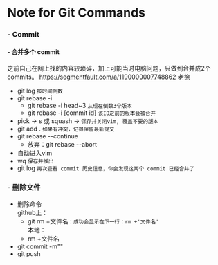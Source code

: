 # Note for Git Commands

### - Commit
#### - 合并多个 commit
之前自己在网上找的内容较琐碎，加上可能当时电脑问题，只做到合并成2个commits。
https://segmentfault.com/a/1190000007748862 老徐
- git log `按时间倒数`
- git rebase -i 
  - git rebase -i head~3 `从现在倒数3个版本`
  - git rebase -i [commit id] `该ID之前的版本会被合并`
- pick -> s 或 squash -> `保存并关闭vim, 覆盖不要的版本`
- git add . `如果有冲突，记得保留最新提交`
- git rebase --continue 
  - 放弃：git rebase --abort   
- 自动进入vim
- wq `保存并推出`
- git log `再次查看 commit 历史信息，你会发现这两个 commit 已经合并了`

### - 删除文件

- 删除命令  
    github上：
    - git rm +文件名 : `成功会显示在下一行：rm +'文件名'`  
    本地：
    - rm +文件名
- git commit -m""
- git push

